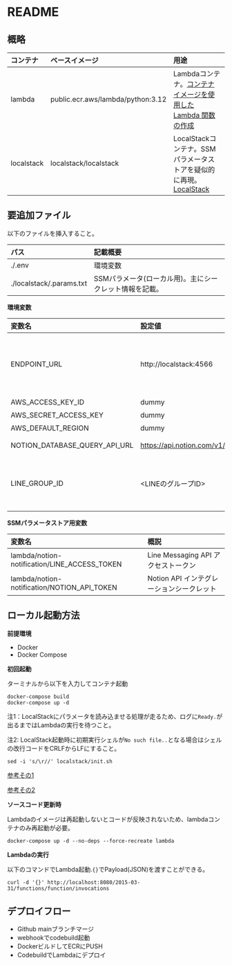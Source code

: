 # README
## 概略

| コンテナ | ベースイメージ | 用途 |
| :-- | :-- | :-- |
| lambda | public.ecr.aws/lambda/python:3.12 | Lambdaコンテナ。[コンテナイメージを使用した Lambda 関数の作成](https://docs.aws.amazon.com/ja_jp/lambda/latest/dg/images-create.html)| 
| localstack | localstack/localstack | LocalStackコンテナ。SSMパラメータストアを疑似的に再現。[LocalStack](https://www.localstack.cloud/)|

## 要追加ファイル

以下のファイルを挿入すること。

| パス | 記載概要 |
| :-- | :-- |
| ./.env | 環境変数 |
| ./localstack/.params.txt | SSMパラメータ(ローカル用)。主にシークレット情報を記載。|


**環境変数**

| 変数名 | 設定値 | 概説 |
| :-- | :-- | :-- |
| ENDPOINT_URL | http://localstack:4566 | localstackのエンドポイント。ローカルでのみ必要 |
| AWS_ACCESS_KEY_ID | dummy | 〃 |
| AWS_SECRET_ACCESS_KEY | dummy | 〃 |
| AWS_DEFAULT_REGION | dummy | 〃 |
| NOTION_DATABASE_QUERY_API_URL | https://api.notion.com/v1/databases/<Notion Database ID>/query | Notion APIパス |
| LINE_GROUP_ID　| <LINEのグループID> | 送信するグループID。取得方法：[参考](https://qiita.com/enbanbunbun123/items/2504687e4b6c13a289db) |


**SSMパラメータストア用変数**

| 変数名 | 概説 |
| :-- | :-- | 
| lambda/notion-notification/LINE_ACCESS_TOKEN | Line Messaging API アクセストークン |
| lambda/notion-notification/NOTION_API_TOKEN | Notion API インテグレーションシークレット |


## ローカル起動方法

**前提環境**
- Docker
- Docker Compose

**初回起動**

ターミナルから以下を入力してコンテナ起動
```
docker-compose build
docker-compose up -d
```

注1：LocalStackにパラメータを読み込ませる処理が走るため、ログに``Ready.``が出るまではLambdaの実行を待つこと。

注2: LocalStack起動時に初期実行シェルが``No such file..``となる場合はシェルの改行コードをCRLFからLFにすること。

```
sed -i 's/\r//' localstack/init.sh
```

[参考その1](https://github.com/localstack/localstack/issues/7289#issuecomment-1367181135)

[参考その2](https://zenn.dev/db_tech/articles/1236c5e3a67c51)


**ソースコード更新時**

Lambdaのイメージは再起動しないとコードが反映されないため、lambdaコンテナのみ再起動が必要。

```
docker-compose up -d --no-deps --force-recreate lambda
```

**Lambdaの実行**

以下のコマンドでLambda起動.``{}``でPayload(JSON)を渡すことができる。

```
curl -d '{}' http://localhost:8080/2015-03-31/functions/function/invocations
```

## デプロイフロー

- Github mainブランチマージ
- webhookでcodebuild起動
- DockerビルドしてECRにPUSH
- CodebuildでLambdaにデプロイ
